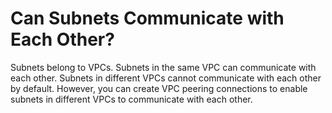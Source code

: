 # Can Subnets Communicate with Each Other?<a name="vpc_faq_0005"></a>

Subnets belong to VPCs. Subnets in the same VPC can communicate with each other. Subnets in different VPCs cannot communicate with each other by default. However, you can create VPC peering connections to enable subnets in different VPCs to communicate with each other.

